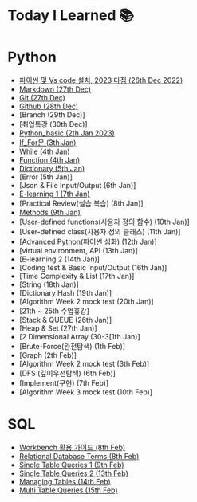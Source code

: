# Today I Learned 📚

# Python

- [파이썬 및 Vs code 설치, 2023 다짐 (26th Dec 2022)](https://github.com/gata96/TIL/blob/master/Python/Theory/2023_My_goal.md)
- [Markdown (27th Dec)](https://github.com/gata96/TIL/blob/master/Python/Theory/Markdown.md)
- [Git (27th Dec)](https://github.com/gata96/TIL/blob/master/Python/Theory/Git.md)
- [Github (28th Dec)](https://github.com/gata96/TIL/blob/master/Python/Theory/GitHub.md)
- [Branch (29th Dec)]
- [취업특강 (30th Dec)]
- [Python_basic (2th Jan 2023)](https://github.com/gata96/TIL/blob/master/Python/Theory/Python_basic.md)
- [If_For문 (3th Jan)](https://github.com/gata96/TIL/blob/master/Python/Theory/If_For.md)
- [While (4th Jan)](https://github.com/gata96/TIL/blob/master/Python/Theory/While.md)
- [Function (4th Jan)](https://github.com/gata96/TIL/blob/master/Python/Theory/Function.md)
- [Dictionary (5th Jan)](https://github.com/gata96/TIL/blob/master/Python/Theory/Dictionary.md)
- [Error (5th Jan)]
- [Json & File Input/Output (6th Jan)]
- [E-learning 1 (7th Jan)](https://github.com/gata96/TIL/blob/master/E-learning/1.%20%EB%B9%84%EA%B0%9C%EB%B0%9C%EC%9E%90%EB%A5%BC%20%EC%9C%84%ED%95%9C%20IT%20%EC%A7%80%EC%8B%9D.md)
- [Practical Review(실습 복습) (8th Jan)]
- [Methods (9th Jan)](https://github.com/gata96/TIL/blob/master/Python/Theory/Methods.md)
- [User-defined functions(사용자 정의 함수) (10th Jan)]
- [User-defined class(사용자 정의 클래스) (11th Jan)]
- [Advanced Python(파이썬 심화) (12th Jan)]
- [virtual environment, API (13th Jan)]
- [E-learning 2 (14th Jan)]
- [Coding test & Basic Input/Output (16th Jan)]
- [Time Complexity & List (17th Jan)]
- [String (18th Jan)]
- [Dictionary Hash (19th Jan)]
- [Algorithm Week 2 mock test (20th Jan)]
- [21th ~ 25th 수업휴강]
- [Stack & QUEUE (26th Jan)]
- [Heap & Set (27th Jan)]
- [2 Dimensional Array (30-3[1th Jan)]
- [Brute-Force(완전탐색) (1th Feb)]
- [Graph (2th Feb)]
- [Algorithm Week 2 mock test (3th Feb)]
- [DFS (깊이우선탐색) (6th Feb)]
- [Implement(구현) (7th Feb)]
- [Algorithm Week 3 mock test (10th Feb)]

# SQL
- [Workbench 활용 가이드 (8th Feb)](https://github.com/gata96/TIL/blob/master/MySQL/Workbench%20%ED%99%9C%EC%9A%A9%20%EA%B0%80%EC%9D%B4%EB%93%9C.md)
- [Relational Database Terms (8th Feb)](https://github.com/gata96/TIL/blob/master/MySQL/Relational%20Database%20Terms.md)
- [Single Table Queries 1 (9th Feb)](https://github.com/gata96/TIL/blob/master/MySQL/Single%20Table%20Queries%201.md)
- [Single Table Queries 2 (13th Feb)](https://github.com/gata96/TIL/blob/master/MySQL/Single%20Table%20Queries%202.md)
- [Managing Tables (14th Feb)](https://github.com/gata96/TIL/blob/master/MySQL/Managing%20Tables.md)
- [Multi Table Queries (15th Feb)](https://github.com/gata96/TIL/blob/master/MySQL/Multi%20Table%20Queries.md)





